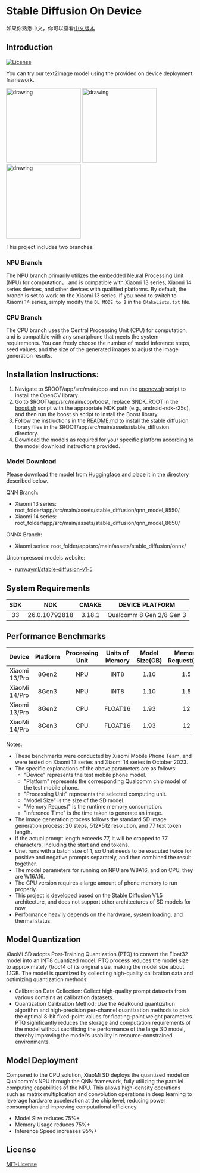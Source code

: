 # Stable Diffusion On Device

如果你熟悉中文，你可以查看[中文版本](README.md)

## Introduction

[![License](https://img.shields.io/badge/License-MIT%202.0-blue.svg)](LICENSE)

You can try our text2image model using the provided on device deployment framework.

<img src="assets/dog.jpg" alt="drawing" width="200"/> <img src="assets/universe.jpg" alt="drawing" width="200"/> <img src="assets/girl.jpg" alt="drawing" width="200"/>

This project includes two branches:

### NPU Branch
The NPU branch primarily utilizes the embedded Neural Processing Unit (NPU) for computation， and is compatible with Xiaomi 13 series, Xiaomi 14 series devices, and other devices with qualified platforms. By default, the branch is set to work on the Xiaomi 13 series. If you need to switch to Xiaomi 14 series, simply modify the `DL_MODE to 2` in the `CMakeLists.txt` file.

### CPU Branch
The CPU branch uses the Central Processing Unit (CPU) for computation, and is compatible with any smartphone that meets the system requirements. You can freely choose the number of model inference steps, seed values, and the size of the generated images to adjust the image generation results.


## Installation Instructions:
1. Navigate to $ROOT/app/src/main/cpp and run the [opencv.sh](app/src/main/cpp/opencv.sh) script to install the OpenCV library.
2. Go to $ROOT/app/src/main/cpp/boost, replace $NDK_ROOT in the [boost.sh](app/src/main/cpp/boost/boost.sh) script with the appropriate NDK path (e.g., android-ndk-r25c), and then run the boost.sh script to install the Boost library.
3. Follow the instructions in the [README.md](app/src/main/assets/stable_diffusion/README.md) to install the stable diffusion library files in the $ROOT/app/src/main/assets/stable_diffusion directory.
4. Download the models as required for your specific platform according to the model download instructions provided.


### Model Download
Please download the model from [Huggingface](https://huggingface.co/billlight/XiaoMiStableDiffusionV1.0) and place it in the directory described below.

QNN Branch:
* Xiaomi 13 series: root_folder/app/src/main/assets/stable_diffusion/qnn_model_8550/
* Xiaomi 14 series: root_folder/app/src/main/assets/stable_diffusion/qnn_model_8650/

ONNX Branch:
* Xiaomi series: root_folder/app/src/main/assets/stable_diffusion/onnx/

Uncompressed models website: 
* [runwayml/stable-diffusion-v1-5](https://huggingface.co/apple/coreml-stable-diffusion-v1-5)


## System Requirements

|SDK                 | NDK               | CMAKE             | DEVICE PLATFORM      |
|:------------------:|:-----------------:|:-----------------:|:--------------------:|
|33                  |26.0.10792818      | 3.18.1            |Qualcomm 8 Gen 2/8 Gen 3|


## Performance Benchmarks


|      Device        |    Platform       | Processing Unit   |  Units of Memory  | Model Size(GB)     | Memory Request(GB) | Image Resolution  |Inference Time(s)  |
|:------------------:|:-----------------:|:-----------------:|:-----------------:|:------------------:|:-----------------: |:-----------------:|:-----------------:|
|  Xiaomi 13/Pro     |  8Gen2            |  NPU              | INT8              | 1.10               | 1.5                | 512               | 9.4               |
|  XiaoMi 14/Pro     |  8Gen3            |  NPU              | INT8              | 1.10               | 1.5                | 512               | 4.6               |
|  Xiaomi 13/Pro     |  8Gen2            |  CPU              | FLOAT16           | 1.93               | 12                 | 256               | 134               |
|  XiaoMi 14/Pro     |  8Gen3            |  CPU              | FLOAT16           | 1.93               | 12                 | 256               | 103               |



Notes: 
* These benchmarks were conducted by Xiaomi Mobile Phone Team, and were tested on Xiaomi 13 series and Xiaomi 14 series in October 2023. 
* The specific explanations of the above parameters are as follows:
    * "Device" represents the test mobile phone model.
    * "Platform" represents the corresponding Qualcomm chip model of the test mobile phone.
    * "Processing Unit" represents the selected computing unit.
    * "Model Size" is the size of the SD model.
    * "Memory Request" is the runtime memory consumption.
    * "Inference Time" is the time taken to generate an image. 
* The image generation process follows the standard SD image generation process: 20 steps, 512*512 resolution, and 77 text token length. 
* If the actual prompt length exceeds 77, it will be cropped to 77 characters, including the start and end tokens. 
* Unet runs with a batch size of 1, so Unet needs to be executed twice for positive and negative prompts separately, and then combined the result together. 
* The model parameters for running on NPU are W8A16, and on CPU, they are W16A16. 
* The CPU version requires a large amount of phone memory to run properly. 
* This project is developed based on the Stable Diffusion V1.5 architecture, and does not support other architectures of SD models for now. 
* Performance heavily depends on the hardware, system loading, and thermal status. 

## Model Quantization


XiaoMi SD adopts Post-Training Quantization (PTQ) to convert the Float32 model into an INT8 quantized model. PTQ process reduces the model size to approximately $/frac{1}{4}$ of its original size, making the model size about 1.1GB.
The model is quantized by collecting high-quality calibration data and optimizing quantization methods: 
* Calibration Data Collection: Collect high-quality prompt datasets from various domains as calibration datasets. 
* Quantization Calibration Method: Use the AdaRound quantization algorithm and high-precision per-channel quantization methods to pick the optimal 8-bit fixed-point values for floating-point weight parameters. 
PTQ significantly reduces the storage and computation requirements of the model without sacrificing the performance of the large SD model, thereby improving the model's usability in resource-constrained environments. 


## Model Deployment 


Compared to the CPU solution, XiaoMi SD deploys the quantized model on Qualcomm's NPU through the QNN framework, fully utilizing the parallel computing capabilities of the NPU. This allows high-density operations such as matrix multiplication and convolution operations in deep learning to leverage hardware acceleration at the chip level, reducing power consumption and improving computational efficiency.


* Model Size reduces 75%+
* Memory Usage reduces 75%+
* Inference Speed increases 95%+


## License
[MIT-License](LICENSE.md)
